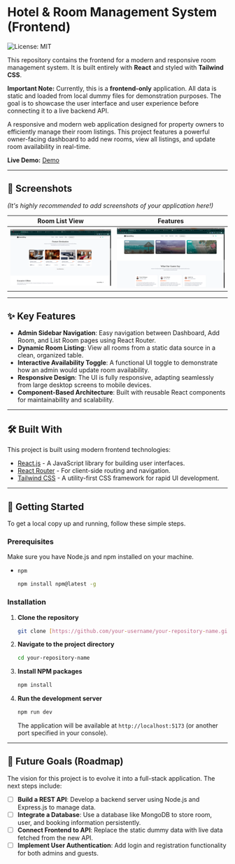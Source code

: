# Hotel & Room Management System (Frontend)

![License: MIT](https://img.shields.io/badge/License-MIT-blue.svg)

This repository contains the frontend for a modern and responsive room management system. It is built entirely with **React** and styled with **Tailwind CSS**.

**Important Note:** Currently, this is a **frontend-only** application. All data is static and loaded from local dummy files for demonstration purposes. The goal is to showcase the user interface and user experience before connecting it to a live backend API.

A responsive and modern web application designed for property owners to efficiently manage their room listings. This project features a powerful owner-facing dashboard to add new rooms, view all listings, and update room availability in real-time.

**Live Demo:** [Demo](https://quickstaywithus.onrender.com)


---

## 📸 Screenshots

*(It's highly recommended to add screenshots of your application here!)*

| Room List View | Features|
| :-------------: | :--------------: |
| ![Room List View](./screenshots/room.png) | ![Features](./screenshots/features.png) |


---

## ✨ Key Features

* **Admin Sidebar Navigation**: Easy navigation between Dashboard, Add Room, and List Room pages using React Router.
* **Dynamic Room Listing**: View all rooms from a static data source in a clean, organized table.
* **Interactive Availability Toggle**: A functional UI toggle to demonstrate how an admin would update room availability.
* **Responsive Design**: The UI is fully responsive, adapting seamlessly from large desktop screens to mobile devices.
* **Component-Based Architecture**: Built with reusable React components for maintainability and scalability.

---

## 🛠️ Built With

This project is built using modern frontend technologies:

* [React.js](https://reactjs.org/) - A JavaScript library for building user interfaces.
* [React Router](https://reactrouter.com/) - For client-side routing and navigation.
* [Tailwind CSS](https://tailwindcss.com/) - A utility-first CSS framework for rapid UI development.

---

## 🚀 Getting Started

To get a local copy up and running, follow these simple steps.

### Prerequisites

Make sure you have Node.js and npm installed on your machine.
* `npm`
    ```sh
    npm install npm@latest -g
    ```

### Installation

1.  **Clone the repository**
    ```sh
    git clone [https://github.com/your-username/your-repository-name.git](https://github.com/your-username/your-repository-name.git)
    ```
2.  **Navigate to the project directory**
    ```sh
    cd your-repository-name
    ```
3.  **Install NPM packages**
    ```sh
    npm install
    ```
4.  **Run the development server**
    ```sh
    npm run dev
    ```
    The application will be available at `http://localhost:5173` (or another port specified in your console).

---

## 🔮 Future Goals (Roadmap)

The vision for this project is to evolve it into a full-stack application. The next steps include:
* [ ] **Build a REST API**: Develop a backend server using Node.js and Express.js to manage data.
* [ ] **Integrate a Database**: Use a database like MongoDB to store room, user, and booking information persistently.
* [ ] **Connect Frontend to API**: Replace the static dummy data with live data fetched from the new API.
* [ ] **Implement User Authentication**: Add login and registration functionality for both admins and guests.
